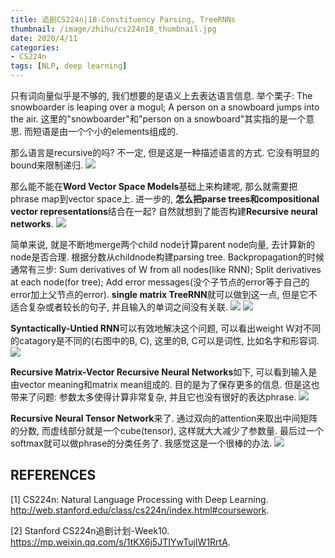 ```yaml
---
title: 追剧CS224n|18-Constituency Parsing, TreeRNNs
thumbnail: /image/zhihu/cs224n18_thumbnail.jpg
date: 2020/4/11
categories: 
- CS224n
tags: [NLP, deep learning]
---
```


只有词向量似乎是不够的, 我们想要的是语义上去表达语言信息. 举个栗子: The snowboarder is leaping over a mogul; A person on a snowboard jumps into the air. 这里的"snowboarder"和"person on a snowboard"其实指的是一个意思. 而短语是由一个个小的elements组成的. 
<!-- more -->

那么语言是recursive的吗? 不一定, 但是这是一种描述语言的方式. 它没有明显的bound来限制递归.
![](/image/zhihu/cs224n18_1.png)

那么能不能在**Word Vector Space Models**基础上来构建呢, 那么就需要把phrase map到vector space上. 进一步的, **怎么把parse trees和compositional vector representations**结合在一起? 自然就想到了能否构建**Recursive neural networks**.
![](/image/zhihu/cs224n18_2.png)

简单来说, 就是不断地merge两个child node计算parent node向量, 去计算新的node是否合理. 根据分数从childnode构建parsing tree. Backpropagation的时候通常有三步: Sum derivatives of W from all nodes(like RNN); Split derivatives at each node(for tree); Add error messages(没个子节点的error等于自己的error加上父节点的error). **single matrix TreeRNN**就可以做到这一点, 但是它不适合复杂或者较长的句子, 并且输入的单词之间没有关联.
![](/image/zhihu/cs224n18_3.png)
![](/image/zhihu/cs224n18_4.png)

**Syntactically-Untied RNN**可以有效地解决这个问题, 可以看出weight W对不同的catagory是不同的(右图中的B, C), 这里的B, C可以是词性, 比如名字和形容词. 
![](/image/zhihu/cs224n18_5.png)

**Recursive Matrix-Vector Recursive Neural Networks**如下, 可以看到输入是由vector meaning和matrix mean组成的. 目的是为了保存更多的信息. 但是这也带来了问题: 参数太多使得计算非常复杂, 并且它也没有很好的表达phrase.
![](/image/zhihu/cs224n18_6.png)

**Recursive Neural Tensor Network**来了. 通过双向的attention来取出中间矩阵的分数, 而虚线部分就是一个cube(tensor), 这样就大大减少了参数量. 最后过一个softmax就可以做phrase的分类任务了. 我感觉这是一个很棒的办法.
![](/image/zhihu/cs224n18_7.png)

## REFERENCES
[1] CS224n: Natural Language Processing with Deep Learning. http://web.stanford.edu/class/cs224n/index.html#coursework.

[2] Stanford CS224n追剧计划-Week10. https://mp.weixin.qq.com/s/1tKX6j5JTIYwTujIW1RrtA.